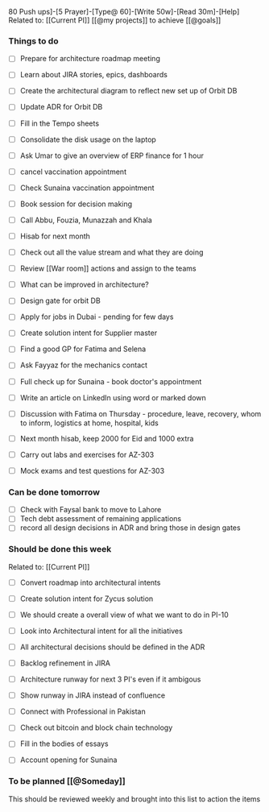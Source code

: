 
80 Push ups]-[5 Prayer]-[Type@ 60]-[Write 50w]-[Read 30m]-[Help] 
Related to: [[Current PI]]  [[@my projects]] to achieve [[@goals]]

### Things to do 
- [ ] Prepare for architecture roadmap meeting 
- [ ] Learn about JIRA stories, epics, dashboards
- [ ] Create the architectural diagram to reflect new set up of Orbit DB
- [ ] Update ADR for Orbit DB
- [ ] Fill in the Tempo sheets
- [ ] Consolidate the disk usage on the laptop
- [ ] Ask Umar to give an overview of ERP finance for 1 hour
- [ ] cancel vaccination appointment
- [ ] Check Sunaina vaccination appointment
- [ ] Book session for decision making 
- [ ] Call Abbu, Fouzia, Munazzah and Khala
- [ ] Hisab for next month

- [ ] Check out all the value stream and what they are doing
- [ ] Review [[War room]] actions and assign to the teams
- [ ] What can be improved in architecture?
- [ ] Design gate for orbit DB

- [ ] Apply for jobs in Dubai - pending for few days
- [ ] Create solution intent for Supplier master
- [ ] Find a good GP for Fatima and Selena 
- [ ] Ask Fayyaz for the mechanics contact
- [ ] Full check up for Sunaina - book doctor's appointment
- [ ] Write an article on LinkedIn using word or marked down
- [ ] Discussion with Fatima on Thursday - procedure, leave, recovery, whom to inform, logistics at home, hospital, kids
- [ ] Next month hisab, keep 2000 for Eid and 1000 extra
- [ ] Carry out labs and exercises for AZ-303
- [ ] Mock exams and test questions for AZ-303
	
### Can be done tomorrow 
- [ ] Check with Faysal bank to move to Lahore
- [ ] Tech debt assessment of remaining applications
- [ ] record all design decisions in ADR and bring those in design gates

### Should be done this week
Related to: [[Current PI]]
- [ ] Convert roadmap into architectural intents
- [ ] Create solution intent for Zycus solution
- [ ] We should create a overall view of what we want to do in PI-10
- [ ] Look into Architectural intent for all the initiatives
- [ ] All architectural decisions should be defined in the ADR
- [ ] Backlog refinement in JIRA
- [ ] Architecture runway for next 3 PI's even if it ambigous
- [ ] Show runway in JIRA instead of confluence
- [ ] Connect with Professional in Pakistan

- [ ] Check out bitcoin and block chain technology
- [ ] Fill in the bodies of essays 
- [ ] Account opening for Sunaina

### To be planned [[@Someday]]
This should be reviewed weekly and brought into this list to action the items
